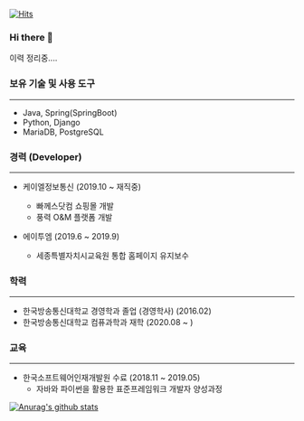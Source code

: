 [![Hits](https://hits.seeyoufarm.com/api/count/incr/badge.svg?url=https%3A%2F%2Fgithub.com%2Fharpuria)](https://hits.seeyoufarm.com)

### Hi there 👋
이력 정리중....
<!--
**harpuria/harpuria** is a ✨ _special_ ✨ repository because its `README.md` (this file) appears on your GitHub profile.

Here are some ideas to get you started:

- 🔭 I’m currently working on ...
- 🌱 I’m currently learning ...
- 👯 I’m looking to collaborate on ...
- 🤔 I’m looking for help with ...
- 💬 Ask me about ...
- 📫 How to reach me: ...
- 😄 Pronouns: ...
- ⚡ Fun fact: ...
-->

### 보유 기술 및 사용 도구
----
+ Java, Spring(SpringBoot)
+ Python, Django
+ MariaDB, PostgreSQL


### 경력 (Developer)
----
+ 케이엘정보통신 (2019.10 ~ 재직중)
  + 빠께스닷컴 쇼핑몰 개발
  + 풍력 O&M 플랫폼 개발
  
+ 에이투엠 (2019.6 ~ 2019.9)
  + 세종특별자치시교육원 통합 홈페이지 유지보수


### 학력
----
+ 한국방송통신대학교 경영학과 졸업 (경영학사) (2016.02)
+ 한국방송통신대학교 컴퓨과학과 재학 (2020.08 ~ )


### 교육
----
+ 한국소프트웨어인재개발원 수료 (2018.11 ~ 2019.05)
  + 자바와 파이썬을 활용한 표준프레임워크 개발자 양성과정

  
[![Anurag's github stats](https://github-readme-stats.vercel.app/api?username=harpuria)](https://github.com/anuraghazra/github-readme-stats)
